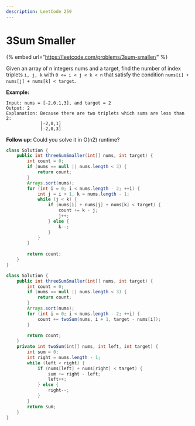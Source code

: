 ```yaml
---
description: LeetCode 259
---
```


# 3Sum Smaller

{% embed url="https://leetcode.com/problems/3sum-smaller/" %}

Given an array of n integers nums and a target, find the number of index triplets `i, j, k` with `0 <= i < j < k < n` that satisfy the condition `nums[i] + nums[j] + nums[k] < target`.

**Example:**

```
Input: nums = [-2,0,1,3], and target = 2
Output: 2 
Explanation: Because there are two triplets which sums are less than 2:
             [-2,0,1]
             [-2,0,3]
```

**Follow up:** Could you solve it in O(n2) runtime?

```java
class Solution {
    public int threeSumSmaller(int[] nums, int target) {
        int count = 0;
        if (nums == null || nums.length < 3) {
            return count;
        }
        Arrays.sort(nums);
        for (int i = 0; i < nums.length - 2; ++i) {
            int j = i + 1, k = nums.length - 1;
            while (j < k) {
                if (nums[i] + nums[j] + nums[k] < target) {
                    count += k - j;
                    j++;
                } else {
                    k--;
                }
            }
        }
        
        return count;
    }
}
```

```java
class Solution {
    public int threeSumSmaller(int[] nums, int target) {
        int count = 0;
        if (nums == null || nums.length < 3) {
            return count;
        }
        Arrays.sort(nums);
        for (int i = 0; i < nums.length - 2; ++i) {
            count += twoSum(nums, i + 1, target - nums[i]);
        }
        
        return count;
    }
    private int twoSum(int[] nums, int left, int target) {
        int sum = 0;
        int right = nums.length - 1;
        while (left < right) {
            if (nums[left] + nums[right] < target) {
                sum += right - left;
                left++;
            } else {
                right--;
            }
        }
        return sum;
    }
}
```
